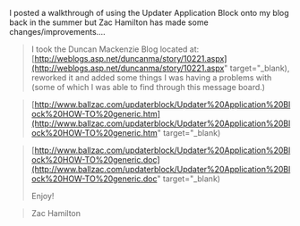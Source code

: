 I posted a walkthrough of using the Updater Application Block onto my blog back in the summer but Zac Hamilton has made some changes/improvements....

> I took the Duncan Mackenzie Blog located at: [http://weblogs.asp.net/duncanma/story/10221.aspx](http://weblogs.asp.net/duncanma/story/10221.aspx" target="_blank), reworked it and added some things I was having a problems with (some of which I was able to find through this message board.)

>

> [http://www.ballzac.com/updaterblock/Updater%20Application%20Block%20HOW-TO%20generic.htm](http://www.ballzac.com/updaterblock/Updater%20Application%20Block%20HOW-TO%20generic.htm" target="_blank)

> [http://www.ballzac.com/updaterblock/Updater%20Application%20Block%20HOW-TO%20generic.doc](http://www.ballzac.com/updaterblock/Updater%20Application%20Block%20HOW-TO%20generic.doc" target="_blank)
>
> Enjoy!

>

> Zac Hamilton